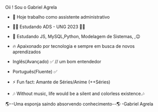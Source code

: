 Oii ! Sou o Gabriel Agrela

- 🔭 Hoje trabalho como assistente administrativo

- 🧑‍🎓 Estudando ADS - UNG 2023 🧑‍🎓
- 🤩 Estudando JS, MySQL,Python, Modelagem de Sistemas, ,😉

- 🔥  Apaixonado por tecnologia e sempre em busca de novos aprendizados
- Inglês(Avançado) ✅        // um bom entendedor
- Português(Fluente) ✅

- ⚡ Fun fact: Amante de Séries/Anime (++Séries)

- 🎶 Without music, life would be a silent and colorless existence.🎶

🌎--Uma esponja saindo absorvendo conhecimento--🌎
                               -Gabriel Agrela 
